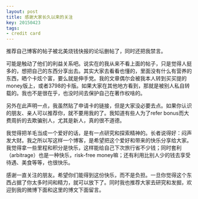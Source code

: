 ```yaml
---
layout: post
title: 感谢大家长久以来的关注
key: 20150423
tags:
- credit card
---
```


推荐自己博客的帖子被北美烧钱快报的论坛删帖了，同时还把我禁言。

可能是触动了他们的利益关系吧。说实在的我从来不看上面的帖子，只是觉得人挺多的，想把自己的东西分享出去。其实大家去看看也懂的，里面没有什么有营养的东西，晒个卡炫个富，要么就是伸手党。我的文章偶尔会被我本人转到买买提的money版上，或者3798的卡版。如果大家在其他地方看到，那就是被别人私自转载的。我也不是很在乎，也没时间去保护自己在著作权啥的。

另外在此声明一点，我虽然贴了申请卡的链接，但是大家没必要去点。如果你认识的朋友、亲人可以推荐你，就不要用我的了。我知道有些人为了refer bonus而大费周折的去欺骗别人，尤其是新人，真的很不道德。

我觉得把羊毛当成一个爱好的话，是有一点研究和探索精神的。长者说得好：闷声发大财。我之所以写这样一个博客，是希望把这个爱好和带来的快乐分享给大家。我觉得拿一些里程和积分是快乐，这样能给自己下次旅行省不少钱；同时套利（arbitrage）也是一种快乐，risk-free money嘛；还有利用比别人少的钱去享受待遇、美食等等，也很快乐。

感谢一直关注的朋友。希望你们能得到这份快乐，而不是负担。一旦你觉得这个东西占据了你太多时间和精力，就可以放下了。同时我也推荐大家去研究和发掘，欢迎到我的微博下面和这里的博文下面留言。